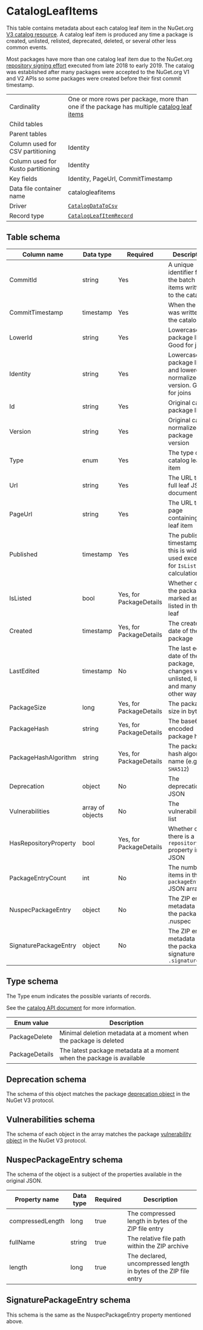 # CatalogLeafItems

This table contains metadata about each catalog leaf item in the NuGet.org [V3 catalog resource](https://docs.microsoft.com/en-us/nuget/api/catalog-resource).
A catalog leaf item is produced any time a package is created, unlisted, relisted, deprecated, deleted, or several other less common events.

Most packages have more than one catalog leaf item due to the NuGet.org
[repository signing effort](https://devblogs.microsoft.com/nuget/introducing-repository-signatures/) executed from late
2018 to early 2019. The catalog was established after many packages were accepted to the NuGet.org V1 and V2 APIs so
some packages were created before their first commit timestamp.

|                                    |                                                                                                                                                                                         |
| ---------------------------------- | --------------------------------------------------------------------------------------------------------------------------------------------------------------------------------------- |
| Cardinality                        | One or more rows per package, more than one if the package has multiple [catalog leaf items](https://docs.microsoft.com/en-us/nuget/api/catalog-resource#catalog-item-object-in-a-page) |
| Child tables                       |                                                                                                                                                                                         |
| Parent tables                      |                                                                                                                                                                                         |
| Column used for CSV partitioning   | Identity                                                                                                                                                                                |
| Column used for Kusto partitioning | Identity                                                                                                                                                                                |
| Key fields                         | Identity, PageUrl, CommitTimestamp                                                                                                                                                      |
| Data file container name           | catalogleafitems                                                                                                                                                                        |
| Driver                             | [`CatalogDataToCsv`](../drivers/CatalogDataToCsv.md)                                                                                                                                    |
| Record type                        | [`CatalogLeafItemRecord`](../../src/Worker.Logic/Drivers/CatalogDataToCsv/CatalogLeafItemRecord.cs)                                                                                     |

## Table schema

| Column name           | Data type        | Required                | Description                                                                             |
| --------------------- | ---------------- | ----------------------- | --------------------------------------------------------------------------------------- |
| CommitId              | string           | Yes                     | A unique identifier for the batch of items written to the catalog                       |
| CommitTimestamp       | timestamp        | Yes                     | When the item was written to the catalog                                                |
| LowerId               | string           | Yes                     | Lowercase package ID. Good for joins                                                    |
| Identity              | string           | Yes                     | Lowercase package ID and lowercase, normalized version. Good for joins                  |
| Id                    | string           | Yes                     | Original case package ID                                                                |
| Version               | string           | Yes                     | Original case, normalized package version                                               |
| Type                  | enum             | Yes                     | The type of catalog leaf item                                                           |
| Url                   | string           | Yes                     | The URL to the full leaf JSON document                                                  |
| PageUrl               | string           | Yes                     | The URL to the page containing the leaf item                                            |
| Published             | timestamp        | Yes                     | The published timestamp, this is widely used except for `IsListed` calculation          |
| IsListed              | bool             | Yes, for PackageDetails | Whether or not the package is marked as listed in this leaf                             |
| Created               | timestamp        | Yes, for PackageDetails | The created date of the package                                                         |
| LastEdited            | timestamp        | No                      | The last edited date of the package, changes with unlisted, listed, and many other ways |
| PackageSize           | long             | Yes, for PackageDetails | The package size in bytes                                                               |
| PackageHash           | string           | Yes, for PackageDetails | The base64 encoded package hash                                                         |
| PackageHashAlgorithm  | string           | Yes, for PackageDetails | The package hash algorithm name (e.g. `SHA512`)                                         |
| Deprecation           | object           | No                      | The deprecation JSON                                                                    |
| Vulnerabilities       | array of objects | No                      | The vulnerabilities list                                                                |
| HasRepositoryProperty | bool             | Yes, for PackageDetails | Whether or not there is a `repository` property in the JSON                             |
| PackageEntryCount     | int              | No                      | The number of items in the `packageEntries` JSON array                                  |
| NuspecPackageEntry    | object           | No                      | The ZIP entry metadata for the package .nuspec                                          |
| SignaturePackageEntry | object           | No                      | The ZIP entry metadata for the package signature `.signature.p7s`                       |

## Type schema

The Type enum indicates the possible variants of records.

See the [catalog API document](https://docs.microsoft.com/en-us/nuget/api/catalog-resource#item-types) for more information.

| Enum value     | Description                                                           |
| -------------- | --------------------------------------------------------------------- |
| PackageDelete  | Minimal deletion metadata at a moment when the package is deleted     |
| PackageDetails | The latest package metadata at a moment when the package is available |

## Deprecation schema

The schema of this object matches the package [deprecation object](https://learn.microsoft.com/en-us/nuget/api/registration-base-url-resource#package-deprecation) in the NuGet V3 protocol.

## Vulnerabilities schema

The schema of each object in the array matches the package [vulnerability object](https://learn.microsoft.com/en-us/nuget/api/registration-base-url-resource#vulnerabilities) in the NuGet V3 protocol.

## NuspecPackageEntry schema

The schema of the object is a subject of the properties available in the original JSON.

| Property name    | Data type | Required | Description                                                      |
| ---------------- | --------- | -------- | ---------------------------------------------------------------- |
| compressedLength | long      | true     | The compressed length in bytes of the ZIP file entry             |
| fullName         | string    | true     | The relative file path within the ZIP archive                    |
| length           | long      | true     | The declared, uncompressed length in bytes of the ZIP file entry |

## SignaturePackageEntry schema

This schema is the same as the NuspecPackageEntry property mentioned above.

